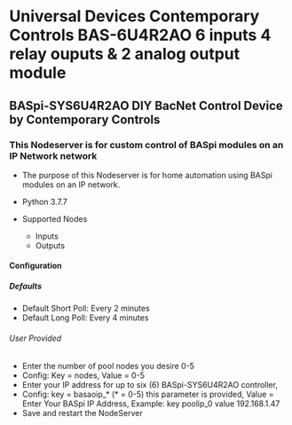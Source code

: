 # Universal Devices Contemporary Controls BAS-6U4R2AO 6 inputs 4 relay ouputs & 2 analog output module

## BASpi-SYS6U4R2AO DIY BacNet Control Device by Contemporary Controls

### This Nodeserver is for custom control of BASpi modules on an IP Network network

* The purpose of this Nodeserver is for home automation using BASpi modules on an IP network.
* Python 3.7.7

* Supported Nodes
  * Inputs
  * Outputs

#### Configuration

##### Defaults

* Default Short Poll:  Every 2 minutes
* Default Long Poll: Every 4 minutes

###### User Provided

* Enter the number of pool nodes you desire 0-5
* Config: Key = nodes, Value = 0-5
* Enter your IP address for up to six (6) BASpi-SYS6U4R2AO controller,
* Config: key = basaoip_* (* = 0-5) this parameter is provided, Value = Enter Your BASpi IP Address, Example: key poolip_0  value 192.168.1.47
* Save and restart the NodeServer
  